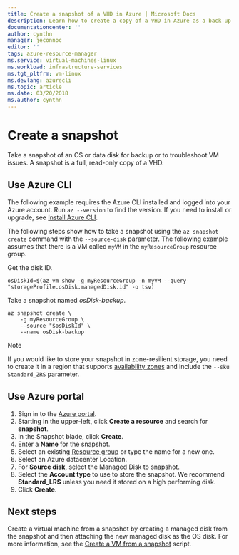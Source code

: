 ```yaml
---
title: Create a snapshot of a VHD in Azure | Microsoft Docs
description: Learn how to create a copy of a VHD in Azure as a back up or for troubleshooting issues.
documentationcenter: ''
author: cynthn
manager: jeconnoc
editor: ''
tags: azure-resource-manager
ms.service: virtual-machines-linux
ms.workload: infrastructure-services
ms.tgt_pltfrm: vm-linux
ms.devlang: azurecli
ms.topic: article
ms.date: 03/20/2018
ms.author: cynthn
---
```


# Create a snapshot 

Take a snapshot of an OS or data disk for backup or to troubleshoot VM issues. A snapshot is a full, read-only copy of a VHD. 

## Use Azure CLI 

The following example requires the Azure CLI installed and logged into your Azure account. Run `az --version` to find the version. If you need to install or upgrade, see [Install Azure CLI]( /cli/azure/install-azure-cli). 

The following steps show how to take a snapshot using the `az snapshot create` command with the `--source-disk` parameter. The following example assumes that there is a VM called `myVM` in the `myResourceGroup` resource group.

Get the disk ID.
```azure-cli
osDiskId=$(az vm show -g myResourceGroup -n myVM --query "storageProfile.osDisk.managedDisk.id" -o tsv)
```

Take a snapshot named *osDisk-backup*.

```azurecli-interactive
az snapshot create \
    -g myResourceGroup \
	--source "$osDiskId" \
	--name osDisk-backup
```

> [!NOTE]
> If you would like to store your snapshot in zone-resilient storage, you need to create it in a region that supports [availability zones](../../availability-zones/az-overview.md) and include the `--sku Standard_ZRS` parameter.

## Use Azure portal 

1. Sign in to the [Azure portal](https://portal.azure.com).
2. Starting in the upper-left, click **Create a resource** and search for **snapshot**.
3. In the Snapshot blade, click **Create**.
4. Enter a **Name** for the snapshot.
5. Select an existing [Resource group](../../azure-resource-manager/resource-group-overview.md#resource-groups) or type the name for a new one. 
6. Select an Azure datacenter Location.  
7. For **Source disk**, select the Managed Disk to snapshot.
8. Select the **Account type** to use to store the snapshot. We recommend **Standard_LRS** unless you need it stored on a high performing disk.
9. Click **Create**.


## Next steps

 Create a virtual machine from a snapshot by creating a managed disk from the snapshot and then attaching the new managed disk as the OS disk. For more information, see the [Create a VM from a snapshot](./../scripts/virtual-machines-linux-cli-sample-create-vm-from-snapshot.md?toc=%2fcli%2fmodule%2ftoc.json) script.

